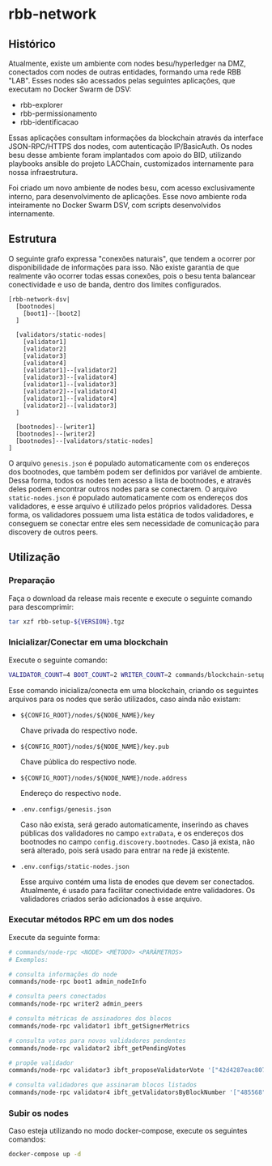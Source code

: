 # rbb-network

## Histórico

Atualmente, existe um ambiente com nodes besu/hyperledger na DMZ, conectados com nodes de outras entidades, formando uma rede RBB "LAB". Esses nodes são acessados pelas seguintes aplicações, que executam no Docker Swarm de DSV:
- rbb-explorer
- rbb-permissionamento
- rbb-identificacao

Essas aplicações consultam informações da blockchain através da interface JSON-RPC/HTTPS dos nodes, com autenticação IP/BasicAuth.
Os nodes besu desse ambiente foram implantados com apoio do BID, utilizando playbooks ansible do projeto LACChain, customizados internamente para nossa infraestrutura.

Foi criado um novo ambiente de nodes besu, com acesso exclusivamente interno, para desenvolvimento de aplicações.
Esse novo ambiente roda inteiramente no Docker Swarm DSV, com scripts desenvolvidos internamente.

## Estrutura

O seguinte grafo expressa "conexões naturais", que tendem a ocorrer por disponibilidade de informações para isso. Não existe garantia de que realmente vão ocorrer todas essas conexões, pois o besu tenta balancear conectividade e uso de banda, dentro dos limites configurados.

```nomnoml
[rbb-network-dsv|
  [bootnodes|
    [boot1]--[boot2]
  ]

  [validators/static-nodes|
    [validator1]
    [validator2]
    [validator3]
    [validator4]
    [validator1]--[validator2]
    [validator3]--[validator4]
    [validator1]--[validator3]
    [validator2]--[validator4]
    [validator1]--[validator4]
    [validator2]--[validator3]
  ]

  [bootnodes]--[writer1]
  [bootnodes]--[writer2]
  [bootnodes]--[validators/static-nodes]
]
```

O arquivo `genesis.json` é populado automaticamente com os endereços dos bootnodes, que também podem ser definidos por variável de ambiente. Dessa forma, todos os nodes tem acesso a lista de bootnodes, e através deles podem encontrar outros nodes para se conectarem.
O arquivo `static-nodes.json` é populado automaticamente com os endereços dos validadores, e esse arquivo é utilizado pelos próprios validadores. Dessa forma, os validadores possuem uma lista estática de todos validadores, e conseguem se conectar entre eles sem necessidade de comunicação para discovery de outros peers. 

## Utilização

### Preparação

Faça o download da release mais recente e execute o seguinte comando para descomprimir:
```bash
tar xzf rbb-setup-${VERSION}.tgz
```


### Inicializar/Conectar em uma blockchain

Execute o seguinte comando:
```bash
VALIDATOR_COUNT=4 BOOT_COUNT=2 WRITER_COUNT=2 commands/blockchain-setup
```

Esse comando inicializa/conecta em uma blockchain, criando os seguintes arquivos para os nodes que serão utilizados, caso ainda não existam:

- `${CONFIG_ROOT}/nodes/${NODE_NAME}/key`

  Chave privada do respectivo node.

- `${CONFIG_ROOT}/nodes/${NODE_NAME}/key.pub`

  Chave pública do respectivo node.

- `${CONFIG_ROOT}/nodes/${NODE_NAME}/node.address`

  Endereço do respectivo node.

- `.env.configs/genesis.json`

  Caso não exista, será gerado automaticamente, inserindo as chaves públicas dos validadores no campo `extraData`, e os endereços dos bootnodes no campo `config.discovery.bootnodes`.
  Caso já exista, não será alterado, pois será usado para entrar na rede já existente.

- `.env.configs/static-nodes.json`

  Esse arquivo contém uma lista de enodes que devem ser conectados. Atualmente, é usado para facilitar conectividade entre validadores.
  Os validadores criados serão adicionados à esse arquivo.

### Executar métodos RPC em um dos nodes

Execute da seguinte forma:
```bash
# commands/node-rpc <NODE> <MÉTODO> <PARÂMETROS>
# Exemplos:

# consulta informações do node
commands/node-rpc boot1 admin_nodeInfo

# consulta peers conectados
commands/node-rpc writer2 admin_peers

# consulta métricas de assinadores dos blocos
commands/node-rpc validator1 ibft_getSignerMetrics

# consulta votos para novos validadores pendentes
commands/node-rpc validator2 ibft_getPendingVotes

# propõe validador
commands/node-rpc validator3 ibft_proposeValidatorVote '["42d4287eac8078828cf5f3486cfe601a275a49a5", true]'

# consulta validadores que assinaram blocos listados
commands/node-rpc validator4 ibft_getValidatorsByBlockNumber '["485568"]'
```

### Subir os nodes

Caso esteja utilizando no modo docker-compose, execute os seguintes comandos:
```bash
docker-compose up -d
```
